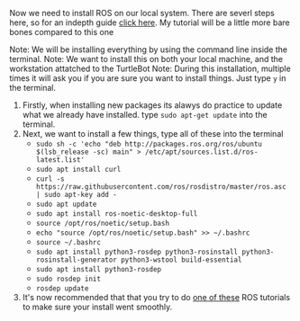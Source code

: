 Now we need to install ROS on our local system. There are severl steps here, so for an indepth guide [click here](http://wiki.ros.org/noetic/Installation/Ubuntu). My tutorial will be a little more bare bones compared to this one

Note: We will be installing everything by using the command line inside the terminal.
Note: We want to install this on both your local machine, and the workstation attatched to the TurtleBot
Note: During this installation, multiple times it will ask you if you are sure you want to install things. Just type `y` in the terminal.

1. Firstly, when installing new packages its alawys do practice to update what we already have installed. type `sudo apt-get update` into the terminal.
2. Next, we want to install a few things, type all of these into the terminal
   - `sudo sh -c 'echo "deb http://packages.ros.org/ros/ubuntu $(lsb_release -sc) main" > /etc/apt/sources.list.d/ros-latest.list'`
   - `sudo apt install curl`
   - `curl -s https://raw.githubusercontent.com/ros/rosdistro/master/ros.asc | sudo apt-key add -`
   - `sudo apt update`
   - `sudo apt install ros-noetic-desktop-full`
   - `source /opt/ros/noetic/setup.bash`
   - `echo "source /opt/ros/noetic/setup.bash" >> ~/.bashrc`
   - `source ~/.bashrc`
   - `sudo apt install python3-rosdep python3-rosinstall python3-rosinstall-generator python3-wstool build-essential`
   - `sudo apt install python3-rosdep`
   - `sudo rosdep init`
   - `rosdep update`
3. It's now recommended that that you try to do [one of these](http://wiki.ros.org/ROS/Tutorials) ROS tutorials to make sure your install went smoothly.
